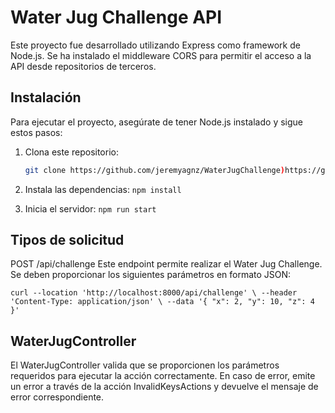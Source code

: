 

# Water Jug Challenge API

Este proyecto fue desarrollado utilizando Express como framework de Node.js. Se ha instalado el middleware CORS para permitir el acceso a la API desde repositorios de terceros.

## Instalación

Para ejecutar el proyecto, asegúrate de tener Node.js instalado y sigue estos pasos:

1. Clona este repositorio:

   ```bash
   git clone https://github.com/jeremyagnz/WaterJugChallenge)https://github.com/jeremyagnz/WaterJugChallenge

2. Instala las dependencias:
    `npm install`

3. Inicia el servidor:
   `npm run start`



## Tipos de solicitud

POST /api/challenge
Este endpoint permite realizar el Water Jug Challenge. Se deben proporcionar los siguientes parámetros en formato JSON:

`curl --location 'http://localhost:8000/api/challenge' \
--header 'Content-Type: application/json' \
--data '{
    "x": 2,
    "y": 10,
    "z": 4
}'`


## WaterJugController
El WaterJugController valida que se proporcionen los parámetros requeridos para ejecutar la acción correctamente. 
En caso de error, emite un error a través de la acción InvalidKeysActions y devuelve el mensaje de error correspondiente.




